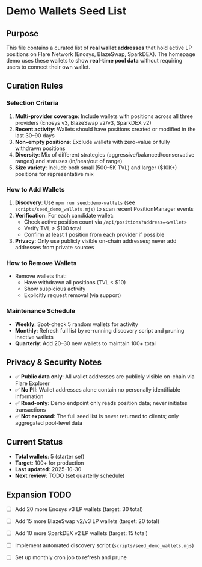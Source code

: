 # Demo Wallets Seed List

## Purpose
This file contains a curated list of **real wallet addresses** that hold active LP positions on Flare Network (Enosys, BlazeSwap, SparkDEX). The homepage demo uses these wallets to show **real-time pool data** without requiring users to connect their own wallet.

## Curation Rules

### Selection Criteria
1. **Multi-provider coverage**: Include wallets with positions across all three providers (Enosys v3, BlazeSwap v2/v3, SparkDEX v2)
2. **Recent activity**: Wallets should have positions created or modified in the last 30–90 days
3. **Non-empty positions**: Exclude wallets with zero-value or fully withdrawn positions
4. **Diversity**: Mix of different strategies (aggressive/balanced/conservative ranges) and statuses (in/near/out of range)
5. **Size variety**: Include both small ($500–$5K TVL) and larger ($10K+) positions for representative mix

### How to Add Wallets
1. **Discovery**: Use `npm run seed:demo-wallets` (see `scripts/seed_demo_wallets.mjs`) to scan recent PositionManager events
2. **Verification**: For each candidate wallet:
   - Check active position count via `/api/positions?address=<wallet>`
   - Verify TVL > $100 total
   - Confirm at least 1 position from each provider if possible
3. **Privacy**: Only use publicly visible on-chain addresses; never add addresses from private sources

### How to Remove Wallets
- Remove wallets that:
  - Have withdrawn all positions (TVL < $10)
  - Show suspicious activity
  - Explicitly request removal (via support)

### Maintenance Schedule
- **Weekly**: Spot-check 5 random wallets for activity
- **Monthly**: Refresh full list by re-running discovery script and pruning inactive wallets
- **Quarterly**: Add 20–30 new wallets to maintain 100+ total

## Privacy & Security Notes
- ✅ **Public data only**: All wallet addresses are publicly visible on-chain via Flare Explorer
- ✅ **No PII**: Wallet addresses alone contain no personally identifiable information
- ✅ **Read-only**: Demo endpoint only reads position data; never initiates transactions
- ✅ **Not exposed**: The full seed list is never returned to clients; only aggregated pool-level data

## Current Status
- **Total wallets**: 5 (starter set)
- **Target**: 100+ for production
- **Last updated**: 2025-10-30
- **Next review**: TODO (set quarterly schedule)

## Expansion TODO
- [ ] Add 20 more Enosys v3 LP wallets (target: 30 total)
- [ ] Add 15 more BlazeSwap v2/v3 LP wallets (target: 20 total)
- [ ] Add 10 more SparkDEX v2 LP wallets (target: 15 total)
- [ ] Implement automated discovery script (`scripts/seed_demo_wallets.mjs`)
- [ ] Set up monthly cron job to refresh and prune

